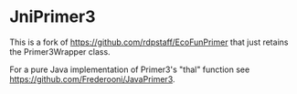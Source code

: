 # JniPrimer3

This is a fork of https://github.com/rdpstaff/EcoFunPrimer that just retains
the Primer3Wrapper class.

For a pure Java implementation of Primer3's "thal" function see
https://github.com/Frederooni/JavaPrimer3.
